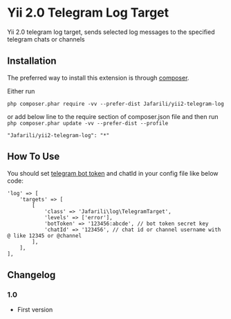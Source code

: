 # Yii 2.0 Telegram Log Target #

Yii 2.0 telegram log target, sends selected log messages to the specified telegram chats or channels

## Installation ##

The preferred way to install this extension is through [composer](http://getcomposer.org/download/).

Either run

```
php composer.phar require -vv --prefer-dist Jafarili/yii2-telegram-log
```

or add below line to the require section of composer.json file and then run `php composer.phar update -vv --prefer-dist --profile`

```
"Jafarili/yii2-telegram-log": "*"
```

## How To Use ##

You should set [telegram bot token](https://core.telegram.org/bots#botfather) and chatId in your config file like below code:
```
'log' => [
    'targets' => [
        [
            'class' => 'Jafarili\log\TelegramTarget',
            'levels' => ['error'],
            'botToken' => '123456:abcde', // bot token secret key
            'chatId' => '123456', // chat id or channel username with @ like 12345 or @channel
        ],
    ],
],
```

## Changelog ##

### 1.0 ###
* First version